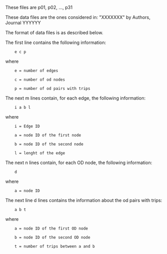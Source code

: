 These files are p01, p02, ..., p31

These data files are the ones considered in:
"XXXXXXX"
by Authors,
Journal YYYYYY

The format of data files is as described below.

The first line contains the following information:

        e c p

where

        e = number of edges
		
        c = number of od nodes

        p = number of od pairs with trips

The next m lines contain, for each edge, the following information:

        i a b l

where

        i = Edge ID
		
        a = node ID of the first node
        
        b = node ID of the second node

        l = lenght of the edge
        

The next n lines contain, for each OD node, the following information:

        d

where

        a = node ID
        
The next line d lines contains the information about the od pairs with trips:

        a b t

where

        a = node ID of the first OD node
        
        b = node ID of the second OD node
        
        t = number of trips between a and b
